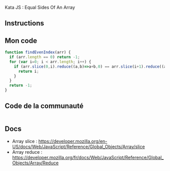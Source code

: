 Kata JS : Equal Sides Of An Array

## Instructions

## Mon code
```js
function findEvenIndex(arr) {
  if (arr.length == 0) return -1;
  for (var i=0; i < arr.length; i++) {
    if (arr.slice(0,i).reduce((a,b)=>a+b,0) == arr.slice(i+1).reduce((a,b)=>a+b,0)) {
      return i;
    }
  }
  return -1;
}
```

## Code de la communauté
```js

```

## Docs
- Array slice : https://developer.mozilla.org/en-US/docs/Web/JavaScript/Reference/Global_Objects/Array/slice
- Array reduce : https://developer.mozilla.org/fr/docs/Web/JavaScript/Reference/Global_Objects/Array/Reduce
